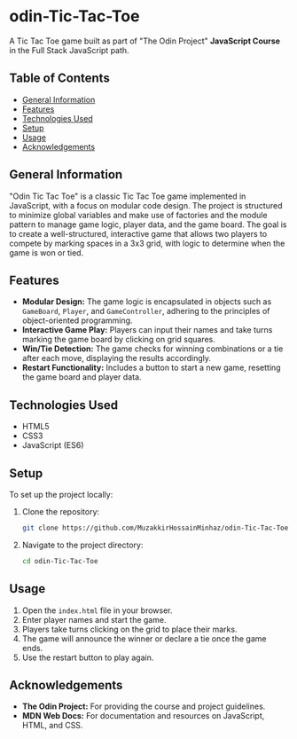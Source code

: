 # odin-Tic-Tac-Toe

A Tic Tac Toe game built as part of "The Odin Project" **JavaScript Course** in the Full Stack JavaScript path.

## Table of Contents

- [General Information](#general-information)
- [Features](#features)
- [Technologies Used](#technologies-used)
- [Setup](#setup)
- [Usage](#usage)
- [Acknowledgements](#acknowledgements)

## General Information

"Odin Tic Tac Toe" is a classic Tic Tac Toe game implemented in JavaScript, with a focus on modular code design. The project is structured to minimize global variables and make use of factories and the module pattern to manage game logic, player data, and the game board. The goal is to create a well-structured, interactive game that allows two players to compete by marking spaces in a 3x3 grid, with logic to determine when the game is won or tied.

## Features

- **Modular Design:** The game logic is encapsulated in objects such as `GameBoard`, `Player`, and `GameController`, adhering to the principles of object-oriented programming.
- **Interactive Game Play:** Players can input their names and take turns marking the game board by clicking on grid squares.
- **Win/Tie Detection:** The game checks for winning combinations or a tie after each move, displaying the results accordingly.
- **Restart Functionality:** Includes a button to start a new game, resetting the game board and player data.

## Technologies Used

- HTML5
- CSS3
- JavaScript (ES6)

## Setup

To set up the project locally:

1. Clone the repository:
   ```bash
   git clone https://github.com/MuzakkirHossainMinhaz/odin-Tic-Tac-Toe.git
   ```
2. Navigate to the project directory:
   ```bash
   cd odin-Tic-Tac-Toe
   ```

## Usage

1. Open the `index.html` file in your browser.
2. Enter player names and start the game.
3. Players take turns clicking on the grid to place their marks.
4. The game will announce the winner or declare a tie once the game ends.
5. Use the restart button to play again.

## Acknowledgements

- **The Odin Project:** For providing the course and project guidelines.
- **MDN Web Docs:** For documentation and resources on JavaScript, HTML, and CSS.
